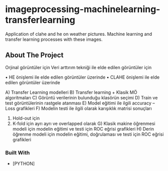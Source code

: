 # imageprocessing-machinelearning-transferlearning

Application of clahe and he on weather pictures. Machine learning and transfer learning processes with these images.

<!-- ABOUT THE PROJECT -->

## About The Project

Orjinal görüntüler için Veri arttırım tekniği ile elde edilen görüntüler için

• HE önişlemi ile elde edilen görüntüler üzerinde
• CLAHE önişlemi ile elde edilen görüntüler üzerinde

A) Transfer Learning modelleri
B) Transfer learning + Klasik MÖ algoritmaları
C) Görüntü verilerinin bulunduğu klasörün seçimi
D) Train ve test görüntülerinin rastgele atanması
E) Model eğitimi ile ilgili accuracy – Loss grafikleri
F) Modelin testi ile ilgili olarak karışıklık matrisi sonuçları

1. Hold-out için
2. K-fold için ayrı ayrı ve overlapped olarak
   G) Klasik makine öğrenmesi modeli için modelin eğitimi ve testi için ROC eğrisi grafikleri
   H) Derin öğrenme modeli için modelin eğitimi, doğrulaması ve testi için ROC eğrisi grafikleri

### Built With

- [PYTHON]
